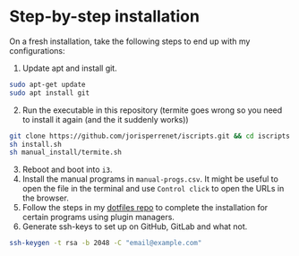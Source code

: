 # Step-by-step installation

On a fresh installation, take the following steps to end up with my configurations:

1. Update apt and install git.
```bash
sudo apt-get update
sudo apt install git
```
2. Run the executable in this repository (termite goes wrong so you need to install it again
   (and the it suddenly works))
```bash
git clone https://github.com/jorisperrenet/iscripts.git && cd iscripts
sh install.sh
sh manual_install/termite.sh
```
3. Reboot and boot into `i3`.
4. Install the manual programs in `manual-progs.csv`. It might be useful to open the file in the
   terminal and use `Control click` to open the URLs in the browser.
5. Follow the steps in my [dotfiles repo](https://github.com/jorisperrenet/dotfiles) to complete
   the installation for certain programs using plugin managers.
6. Generate ssh-keys to set up on GitHub, GitLab and what not.
```bash
ssh-keygen -t rsa -b 2048 -C "email@example.com"
```
